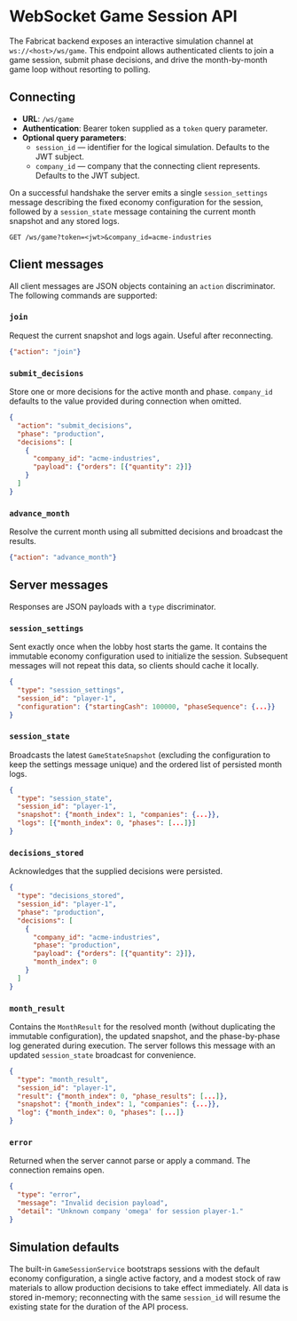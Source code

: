 # WebSocket Game Session API

The Fabricat backend exposes an interactive simulation channel at `ws://<host>/ws/game`.
This endpoint allows authenticated clients to join a game session, submit phase decisions,
and drive the month-by-month game loop without resorting to polling.

## Connecting

- **URL**: `/ws/game`
- **Authentication**: Bearer token supplied as a `token` query parameter.
- **Optional query parameters**:
  - `session_id` — identifier for the logical simulation. Defaults to the JWT subject.
  - `company_id` — company that the connecting client represents. Defaults to the JWT subject.

On a successful handshake the server emits a single `session_settings` message describing
the fixed economy configuration for the session, followed by a `session_state` message
containing the current month snapshot and any stored logs.

```text
GET /ws/game?token=<jwt>&company_id=acme-industries
```

## Client messages

All client messages are JSON objects containing an `action` discriminator. The following
commands are supported:

### `join`

Request the current snapshot and logs again. Useful after reconnecting.

```json
{"action": "join"}
```

### `submit_decisions`

Store one or more decisions for the active month and phase. `company_id` defaults to
the value provided during connection when omitted.

```json
{
  "action": "submit_decisions",
  "phase": "production",
  "decisions": [
    {
      "company_id": "acme-industries",
      "payload": {"orders": [{"quantity": 2}]}
    }
  ]
}
```

### `advance_month`

Resolve the current month using all submitted decisions and broadcast the results.

```json
{"action": "advance_month"}
```

## Server messages

Responses are JSON payloads with a `type` discriminator.

### `session_settings`

Sent exactly once when the lobby host starts the game. It contains the immutable
economy configuration used to initialize the session. Subsequent messages will not
repeat this data, so clients should cache it locally.

```json
{
  "type": "session_settings",
  "session_id": "player-1",
  "configuration": {"startingCash": 100000, "phaseSequence": {...}}
}
```

### `session_state`

Broadcasts the latest `GameStateSnapshot` (excluding the configuration to keep the
settings message unique) and the ordered list of persisted month logs.

```json
{
  "type": "session_state",
  "session_id": "player-1",
  "snapshot": {"month_index": 1, "companies": {...}},
  "logs": [{"month_index": 0, "phases": [...]}]
}
```

### `decisions_stored`

Acknowledges that the supplied decisions were persisted.

```json
{
  "type": "decisions_stored",
  "session_id": "player-1",
  "phase": "production",
  "decisions": [
    {
      "company_id": "acme-industries",
      "phase": "production",
      "payload": {"orders": [{"quantity": 2}]},
      "month_index": 0
    }
  ]
}
```

### `month_result`

Contains the `MonthResult` for the resolved month (without duplicating the immutable
configuration), the updated snapshot, and the phase-by-phase log generated during
execution. The server follows this message with an updated `session_state` broadcast
for convenience.

```json
{
  "type": "month_result",
  "session_id": "player-1",
  "result": {"month_index": 0, "phase_results": [...]},
  "snapshot": {"month_index": 1, "companies": {...}},
  "log": {"month_index": 0, "phases": [...]}
}
```

### `error`

Returned when the server cannot parse or apply a command. The connection remains open.

```json
{
  "type": "error",
  "message": "Invalid decision payload",
  "detail": "Unknown company 'omega' for session player-1."
}
```

## Simulation defaults

The built-in `GameSessionService` bootstraps sessions with the default economy
configuration, a single active factory, and a modest stock of raw materials to allow
production decisions to take effect immediately. All data is stored in-memory; reconnecting
with the same `session_id` will resume the existing state for the duration of the API
process.
